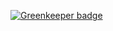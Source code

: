 

[![Greenkeeper badge](https://badges.greenkeeper.io/reaktivo/kokopelli.mx.svg)](https://greenkeeper.io/)